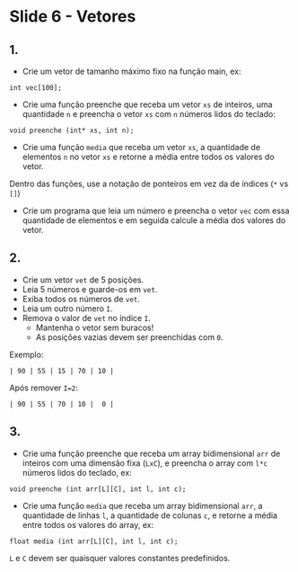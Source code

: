 <meta http-equiv="Content-Type" content="text/html; charset=UTF-8"/></p>        

Slide 6 - Vetores
=================

## 1.

- Crie um vetor de tamanho máximo fixo na função main, ex:

```
int vec[100];
```

- Crie uma função preenche que receba um vetor `xs` de inteiros, uma quantidade
 `n` e preencha o vetor `xs` com `n` números lidos do teclado:

```
void preenche (int* xs, int n);
```

- Crie uma função `media` que receba um vetor `xs`, a quantidade de elementos
  `n` no vetor `xs` e retorne a média entre todos os valores do vetor.

Dentro das funções, use a notação de ponteiros em vez da de índices (`*` vs
`[]`)

- Crie um programa que leia um número e preencha o vetor `vec` com essa
  quantidade de elementos e em seguida calcule a média dos valores do vetor.

## 2.

- Crie um vetor `vet` de 5 posições.
- Leia 5 números e guarde-os em `vet`.
- Exiba todos os números de `vet`.
- Leia um outro número `I`.
- Remova o valor de `vet` no índice `I`.
    - Mantenha o vetor sem buracos!
    - As posições vazias devem ser preenchidas com `0`.

Exemplo:

```
| 90 | 55 | 15 | 70 | 10 |
```

Após remover `I=2`:

```
| 90 | 55 | 70 | 10 |  0 |
```


## 3.

- Crie uma função preenche que receba um array bidimensional `arr` de inteiros
  com uma dimensão fixa (`LxC`), e preencha o array com `l*c` números lidos do
  teclado, ex:

```
void preenche (int arr[L][C], int l, int c);
```

- Crie uma função `media` que receba um array bidimensional `arr`, a quantidade
  de linhas `l`, a quantidade de colunas `c`, e retorne a média entre todos os
  valores do array, ex:

```
float media (int arr[L][C], int l, int c);
```

`L` e `C` devem ser quaisquer valores constantes predefinidos.
